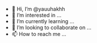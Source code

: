 - 👋 Hi, I’m @yauuhakhh
- 👀 I’m interested in ...
- 🌱 I’m currently learning ...
- 💞️ I’m looking to collaborate on ...
- 📫 How to reach me ...

<!---
yauuhakhh/yauuhakhh is a ✨ special ✨ repository because its `README.md` (this file) appears on your GitHub profile.
You can click the Preview link to take a look at your changes.
--->

